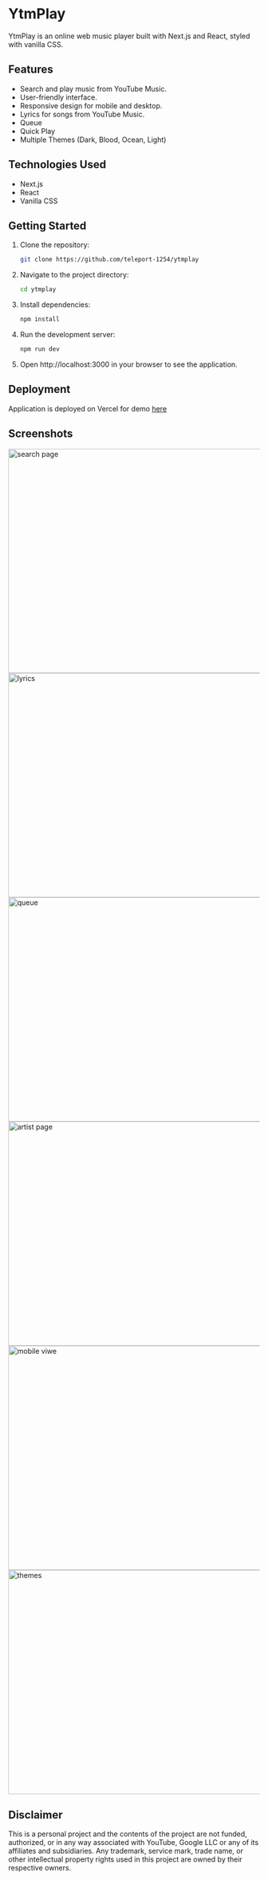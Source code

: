 # YtmPlay

YtmPlay is an online web music player built with Next.js and React, styled with vanilla CSS.

## Features

- Search and play music from YouTube Music.
- User-friendly interface.
- Responsive design for mobile and desktop.
- Lyrics for songs from YouTube Music.
- Queue
- Quick Play
- Multiple Themes (Dark, Blood, Ocean, Light)

## Technologies Used

- Next.js
- React
- Vanilla CSS

## Getting Started

1. Clone the repository:

   ```bash
   git clone https://github.com/teleport-1254/ytmplay
2. Navigate to the project directory:

   ```bash
   cd ytmplay
3. Install dependencies:

   ```bash
   npm install
4. Run the development server:

   ```bash
   npm run dev
5. Open http://localhost:3000 in your browser to see the application.

## Deployment
Application is deployed on Vercel for demo [here](https://github.com/teleport-1254/ytmplay)

## Screenshots
<img src="./screenshots/search.png" alt="search page" height="450" width="800" />
<img src="./screenshots/lyrics.png" alt="lyrics" height="450" width="800" />
<img src="./screenshots/queue.png" alt="queue" height="450" width="800" />
<img src="./screenshots/artistPage.png" alt="artist page" height="450" width="800" />
<img src="./screenshots/mobileView.png" alt="mobile viwe" height="450" width="800" />
<img src="./screenshots/theme.png" alt="themes" height="450" width="800" />

## Disclaimer
This is a personal project and the contents of the project are not funded, authorized, or in any way associated with YouTube, Google LLC or any of its affiliates and subsidiaries.
Any trademark, service mark, trade name, or other intellectual property rights used in this project are owned by their respective owners.